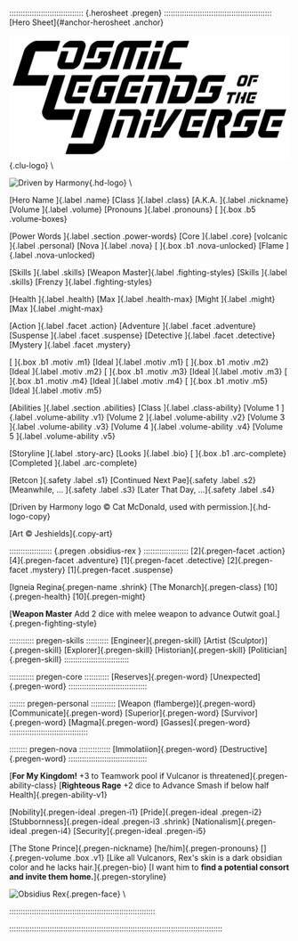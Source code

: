 ::::::::::::::::::::::::::::::::: {.herosheet .pregen} ::::::::::::::::::::::::::::::::::::::::::::::::
[Hero Sheet]{#anchor-herosheet .anchor}

![Cosmic Legends of the Universe](art/clu-logo-black-medium.png){.clu-logo} \ 

![Driven by Harmony](art/harmony_drive/medium-logo.png){.hd-logo} \

[Hero Name                                                    ]{.label .name}
[Class          ]{.label .class}              [A.K.A.         ]{.label .nickname}
[Volume         ]{.label .volume}             [Pronouns       ]{.label .pronouns}
[               ]{.box .b5 .volume-boxes}

[Power Words                                                  ]{.label .section .power-words}
[Core           ]{.label .core}               [volcanic       ]{.label .personal}
[Nova           ]{.label .nova}
[               ]{.box .b1 .nova-unlocked}    [Flame          ]{.label .nova-unlocked}

[Skills         ]{.label .skills}             [Weapon Master]{.label .fighting-styles}
[Skills         ]{.label .skills}             [Frenzy       ]{.label .fighting-styles}

[Health         ]{.label .health}             [Max          ]{.label .health-max}
[Might          ]{.label .might}              [Max          ]{.label .might-max}

[Action         ]{.label .facet .action}      [Adventure    ]{.label .facet .adventure}
[Suspense       ]{.label .facet .suspense}    [Detective    ]{.label .facet .detective} 
[Mystery                                                    ]{.label .facet .mystery}

[               ]{.box .b1 .motiv .m1}        [Ideal        ]{.label .motiv .m1}
[               ]{.box .b1 .motiv .m2}        [Ideal        ]{.label .motiv .m2}
[               ]{.box .b1 .motiv .m3}        [Ideal        ]{.label .motiv .m3}
[               ]{.box .b1 .motiv .m4}        [Ideal        ]{.label .motiv .m4}
[               ]{.box .b1 .motiv .m5}        [Ideal        ]{.label .motiv .m5}

[Abilities                                                  ]{.label .section .abilities}
[Class          ]{.label .class-ability}      [Volume 1     ]{.label .volume-ability .v1}
[Volume 2       ]{.label .volume-ability .v2} [Volume 3     ]{.label .volume-ability .v3}
[Volume 4       ]{.label .volume-ability .v4} [Volume 5     ]{.label .volume-ability .v5}

[Storyline      ]{.label .story-arc}          [Looks        ]{.label .bio}
[               ]{.box .b1 .arc-complete}     [Completed    ]{.label .arc-complete}


[Retcon         ]{.safety .label .s1}     [Continued Next Pae]{.safety .label .s2}
[Meanwhile, ... ]{.safety .label .s3}     [Later That Day, ...]{.safety .label .s4}

[Driven by Harmony logo &copy; Cat McDonald, used with permission.]{.hd-logo-copy}

[Art &copy; Jeshields]{.copy-art}

::::::::::::::::::: {.pregen .obsidius-rex } ::::::::::::::::::::
[2]{.pregen-facet .action}
[4]{.pregen-facet .adventure}
[1]{.pregen-facet .detective}
[2]{.pregen-facet .mystery}
[1]{.pregen-facet .suspense}

[Igneia Regina{.pregen-name .shrink}
[The Monarch]{.pregen-class}
[10]{.pregen-health}
[10]{.pregen-might}

[**Weapon Master** Add 2 dice with melee weapon to advance Outwit goal.]{.pregen-fighting-style}

::::::::::: pregen-skills ::::::::::
[Engineer]{.pregen-skill}
[Artist (Sculptor)]{.pregen-skill}
[Explorer]{.pregen-skill}
[Historian]{.pregen-skill}
[Politician]{.pregen-skill}
:::::::::::::::::::::::::::::

::::::::::: pregen-core :::::::::::
[Reserves]{.pregen-word}
[Unexpected]{.pregen-word}
:::::::::::::::::::::::::::::::::::

::::::: pregen-personal :::::::::::
[Weapon (flamberge)]{.pregen-word}
[Communicate]{.pregen-word}
[Superior]{.pregen-word}
[Survivor]{.pregen-word}
[Magma]{.pregen-word}
[Gasses]{.pregen-word}
:::::::::::::::::::::::::::::::::::

:::::::: pregen-nova ::::::::::::::
[Immolatiion]{.pregen-word}
[Destructive]{.pregen-word}
:::::::::::::::::::::::::::::::::::

[**For My Kingdom!** +3 to Teamwork pool if Vulcanor is threatened]{.pregen-ability-class}
[**Righteous Rage** +2 dice to Advance Smash if below half Health]{.pregen-ability-v1}

[Nobility]{.pregen-ideal .pregen-i1}
[Pride]{.pregen-ideal .pregen-i2}
[Stubbornness]{.pregen-ideal .pregen-i3 .shrink}
[Nationalism]{.pregen-ideal .pregen-i4}
[Security]{.pregen-ideal .pregen-i5}

[The Stone Prince]{.pregen-nickname}
[he/him]{.pregen-pronouns}
[]{.pregen-volume .box .v1}
[Like all Vulcanors, Rex's skin is a dark obsidian color and
he lacks hair.]{.pregen-bio}
[I want him to **find a potential consort and invite them home.**]{.pregen-storyline}

![Obsidius Rex](art/jeshields/obsidius_rex_face.png){.pregen-face} \ 

:::::::::::::::::::::::::::::::::::::::::::::::::::::::::::::::::

:::::::::::::::::::::::::::::::::::::::::::::::::::::::::::::::::::::::::::::::::::::::::::::::

